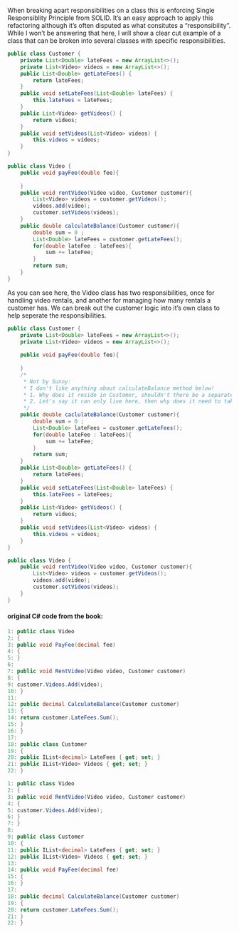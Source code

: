 When breaking apart responsibilities on a class this is enforcing Single Responsiblity Principle from SOLID.
It’s an easy approach to apply this refactoring although it’s often disputed as what consitutes a
“responsibility”. While I won’t be answering that here, I will show a clear cut example of a class that can be broken into several classes with specific responsibilities.

```Java
public class Customer {
	private List<Double> lateFees = new ArrayList<>();
	private List<Video> videos = new ArrayList<>();
	public List<Double> getLateFees() {
		return lateFees;
	}
	public void setLateFees(List<Double> lateFees) {
		this.lateFees = lateFees;
	}
	public List<Video> getVideos() {
		return videos;
	}
	public void setVideos(List<Video> videos) {
		this.videos = videos;
	}
}

public class Video {
	public void payFee(double fee){
		
	}
	public void rentVideo(Video video, Customer customer){
		List<Video> videos = customer.getVideos();
		videos.add(video);
		customer.setVideos(videos);
	}
	public double calculateBalance(Customer customer){
		double sum = 0 ;
		List<Double> lateFees = customer.getLateFees();
		for(double lateFee : lateFees){
			sum += lateFee;
		}
		return sum;
	}
}
```

As you can see here, the Video class has two responsibilities, once for handling video rentals, and another
for managing how many rentals a customer has. We can break out the customer logic into it’s own class to
help seperate the responsibilities.

```Java
public class Customer {
	private List<Double> lateFees = new ArrayList<>();
	private List<Video> videos = new ArrayList<>();
	
	public void payFee(double fee){
		
	}
	/*
	 * Not by Sunny:
	 * I don't like anything about calculateBalance method below!
	 * 1. Why does it reside in Customer, shouldn't there be a separate class - like a controller/manager?
	 * 2. Let's say it can only live here, then why does it need to take customer as a param? Can it calculate for "this"?
	 */
	public double caclulateBalance(Customer customer){
		double sum = 0 ;
		List<Double> lateFees = customer.getLateFees();
		for(double lateFee : lateFees){
			sum += lateFee;
		}
		return sum;
	}
	public List<Double> getLateFees() {
		return lateFees;
	}
	public void setLateFees(List<Double> lateFees) {
		this.lateFees = lateFees;
	}
	public List<Video> getVideos() {
		return videos;
	}
	public void setVideos(List<Video> videos) {
		this.videos = videos;
	}
}

public class Video {
	public void rentVideo(Video video, Customer customer){
		List<Video> videos = customer.getVideos();
		videos.add(video);
		customer.setVideos(videos);
	}
}

```
 
 #### original C# code from the book:
 ```cs
 1: public class Video
 2: {
 3: public void PayFee(decimal fee)
 4: {
 5: }
 6:
 7: public void RentVideo(Video video, Customer customer)
 8: {
 9: customer.Videos.Add(video);
 10: }
 11:
 12: public decimal CalculateBalance(Customer customer)
 13: {
 14: return customer.LateFees.Sum();
 15: }
 16: }
 17:
 18: public class Customer
 19: {
 20: public IList<decimal> LateFees { get; set; }
 21: public IList<Video> Videos { get; set; }
 22: }
 
 1: public class Video
 2: {
 3: public void RentVideo(Video video, Customer customer)
 4: {
 5: customer.Videos.Add(video);
 6: }
 7: }
 8:
 9: public class Customer
 10: {
 11: public IList<decimal> LateFees { get; set; }
 12: public IList<Video> Videos { get; set; }
 13:
 14: public void PayFee(decimal fee)
 15: {
 16: }
 17:
 18: public decimal CalculateBalance(Customer customer)
 19: {
 20: return customer.LateFees.Sum();
 21: }
 22: } 
 
 ```